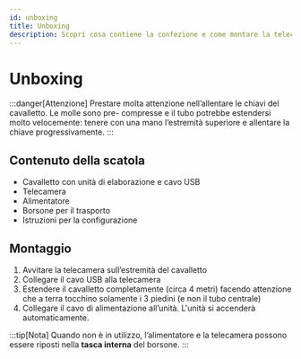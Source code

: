 ```yaml
---
id: unboxing
title: Unboxing
description: Scopri cosa contiene la confezione e come montare la telecamera.
---
```


# Unboxing

:::danger[Attenzione]
Prestare molta attenzione nell’allentare le chiavi del cavalletto. Le molle sono pre-
compresse e il tubo potrebbe estendersi molto velocemente: tenere con una mano l’estremità superiore e allentare la chiave progressivamente.
:::

## Contenuto della scatola

- Cavalletto con unità di elaborazione e cavo USB
- Telecamera
- Alimentatore
- Borsone per il trasporto
- Istruzioni per la configurazione

## Montaggio

1. Avvitare la telecamera sull’estremità del cavalletto
2. Collegare il cavo USB alla telecamera
3. Estendere il cavalletto completamente (circa 4 metri) facendo attenzione che a terra tocchino solamente i 3 piedini (e non il tubo centrale)
4. Collegare il cavo di alimentazione all’unità. L'unità si accenderà automaticamente.

:::tip[Nota]
Quando non è in utilizzo, l’alimentatore e la telecamera possono essere riposti nella **tasca interna** del borsone.
:::

